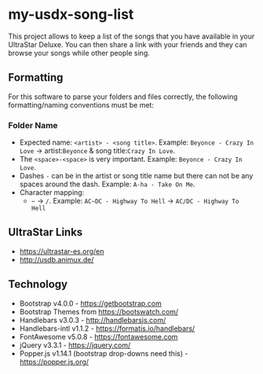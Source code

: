 # my-usdx-song-list

This project allows to keep a list of the songs that you have available in your UltraStar Deluxe.
You can then share a link with your friends and they can browse your songs while other people sing.

## Formatting

For this software to parse your folders and files correctly, the following formatting/naming conventions must be met:

### Folder Name

* Expected name: `<artist> - <song title>`. Example: `Beyonce - Crazy In Love` -> artist:`Beyonce` & song title:`Crazy In Love`.
* The `<space>-<space>` is very important. Example: `Beyonce - Crazy In Love`.
* Dashes `-` can be in the artist or song title name but there can not be any spaces around the dash.
Example: `A-ha - Take On Me`.
* Character mapping:
  - `~` -> `/`. Example: `AC~DC - Highway To Hell` -> `AC/DC - Highway To Hell`

## UltraStar Links

- https://ultrastar-es.org/en
- http://usdb.animux.de/

## Technology

- Bootstrap v4.0.0 - https://getbootstrap.com
- Bootstrap Themes from https://bootswatch.com/
- Handlebars v3.0.3 - http://handlebarsjs.com/
- Handlebars-intl v1.1.2 - https://formatjs.io/handlebars/
- FontAwesome v5.0.8 - https://fontawesome.com
- jQuery v3.3.1 - https://jquery.com/
- Popper.js v1.14.1 (bootstrap drop-downs need this) - https://popper.js.org/

